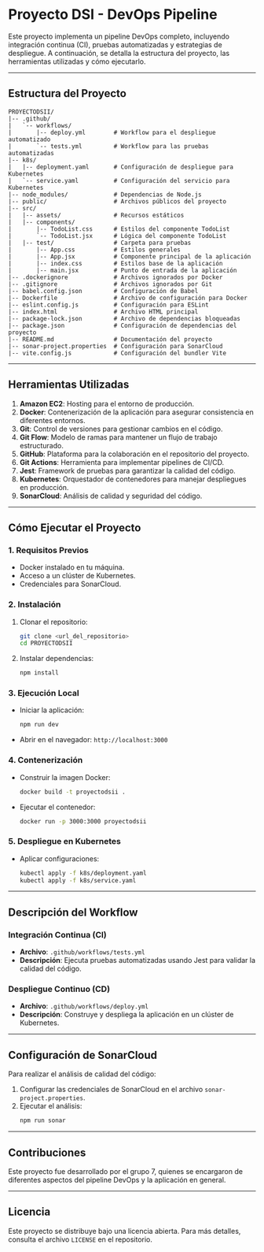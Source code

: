 # Proyecto DSI - DevOps Pipeline

Este proyecto implementa un pipeline DevOps completo, incluyendo integración continua (CI), pruebas automatizadas y estrategias de despliegue. A continuación, se detalla la estructura del proyecto, las herramientas utilizadas y cómo ejecutarlo.

---

## Estructura del Proyecto

```
PROYECTODSII/
|-- .github/
|   `-- workflows/
|       |-- deploy.yml        # Workflow para el despliegue automatizado
|       `-- tests.yml         # Workflow para las pruebas automatizadas
|-- k8s/
|   |-- deployment.yaml       # Configuración de despliegue para Kubernetes
|   `-- service.yaml          # Configuración del servicio para Kubernetes
|-- node_modules/             # Dependencias de Node.js
|-- public/                   # Archivos públicos del proyecto
|-- src/
|   |-- assets/               # Recursos estáticos
|   |-- components/
|       |-- TodoList.css      # Estilos del componente TodoList
|       `-- TodoList.jsx      # Lógica del componente TodoList
|   |-- test/                 # Carpeta para pruebas
|       |-- App.css           # Estilos generales
|       |-- App.jsx           # Componente principal de la aplicación
|       |-- index.css         # Estilos base de la aplicación
|       |-- main.jsx          # Punto de entrada de la aplicación
|-- .dockerignore             # Archivos ignorados por Docker
|-- .gitignore                # Archivos ignorados por Git
|-- babel.config.json         # Configuración de Babel
|-- Dockerfile                # Archivo de configuración para Docker
|-- eslint.config.js          # Configuración para ESLint
|-- index.html                # Archivo HTML principal
|-- package-lock.json         # Archivo de dependencias bloqueadas
|-- package.json              # Configuración de dependencias del proyecto
|-- README.md                 # Documentación del proyecto
|-- sonar-project.properties  # Configuración para SonarCloud
|-- vite.config.js            # Configuración del bundler Vite
```

---

## Herramientas Utilizadas

1. **Amazon EC2**: Hosting para el entorno de producción.
2. **Docker**: Contenerización de la aplicación para asegurar consistencia en diferentes entornos.
3. **Git**: Control de versiones para gestionar cambios en el código.
4. **Git Flow**: Modelo de ramas para mantener un flujo de trabajo estructurado.
5. **GitHub**: Plataforma para la colaboración en el repositorio del proyecto.
6. **Git Actions**: Herramienta para implementar pipelines de CI/CD.
7. **Jest**: Framework de pruebas para garantizar la calidad del código.
8. **Kubernetes**: Orquestador de contenedores para manejar despliegues en producción.
9. **SonarCloud**: Análisis de calidad y seguridad del código.

---

## Cómo Ejecutar el Proyecto

### 1. Requisitos Previos

- Docker instalado en tu máquina.
- Acceso a un clúster de Kubernetes.
- Credenciales para SonarCloud.

### 2. Instalación

1. Clonar el repositorio:

   ```bash
   git clone <url_del_repositorio>
   cd PROYECTODSII
   ```

2. Instalar dependencias:
   ```bash
   npm install
   ```

### 3. Ejecución Local

- Iniciar la aplicación:
  ```bash
  npm run dev
  ```
- Abrir en el navegador: `http://localhost:3000`

### 4. Contenerización

- Construir la imagen Docker:
  ```bash
  docker build -t proyectodsii .
  ```
- Ejecutar el contenedor:
  ```bash
  docker run -p 3000:3000 proyectodsii
  ```

### 5. Despliegue en Kubernetes

- Aplicar configuraciones:
  ```bash
  kubectl apply -f k8s/deployment.yaml
  kubectl apply -f k8s/service.yaml
  ```

---

## Descripción del Workflow

### Integración Continua (CI)

- **Archivo**: `.github/workflows/tests.yml`
- **Descripción**: Ejecuta pruebas automatizadas usando Jest para validar la calidad del código.

### Despliegue Continuo (CD)

- **Archivo**: `.github/workflows/deploy.yml`
- **Descripción**: Construye y despliega la aplicación en un clúster de Kubernetes.

---

## Configuración de SonarCloud

Para realizar el análisis de calidad del código:

1. Configurar las credenciales de SonarCloud en el archivo `sonar-project.properties`.
2. Ejecutar el análisis:
   ```bash
   npm run sonar
   ```

---

## Contribuciones

Este proyecto fue desarrollado por el grupo 7, quienes se encargaron de diferentes aspectos del pipeline DevOps y la aplicación en general.

---

## Licencia

Este proyecto se distribuye bajo una licencia abierta. Para más detalles, consulta el archivo `LICENSE` en el repositorio.
